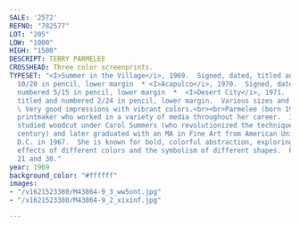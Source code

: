 ```yaml
---
SALE: '2572'
REFNO: "782577"
LOT: "205"
LOW: "1000"
HIGH: "1500"
DESCRIPT: TERRY PARMELEE
CROSSHEAD: Three color screenprints.
TYPESET: "<I>Summer in the Village</i>, 1969.  Signed, dated, titled and numbered
  10/20 in pencil, lower margin  * <I>Acapulco</i>, 1970.  Signed, dated, titled and
  numbered 5/15 in pencil, lower margin  *  <I>Desert City</i>, 1971.  Signed, dated,
  titled and numbered 2/24 in pencil, lower margin.  Various sizes and conditions.
  \ Very good impressions with vibrant colors.<br><br>Parmelee (born 1929) is a prolific
  printmaker who worked in a variety of media throughout her career.  In 1966, she
  studied woodcut under Carol Summers (who revolutionized the technique in the mid-20th
  century) and later graduated with an MA in Fine Art from American University, Washington,
  D.C. in 1967.  She is known for bold, colorful abstraction, exploring the psychological
  effects of different colors and the symbolism of different shapes.  Parmelee 19,
  21 and 30."
year: 1969
background_color: "#ffffff"
images:
- "/v1621523380/M43864-9_3_ww5ont.jpg"
- "/v1621523380/M43864-9_2_xixinf.jpg"

---
```

